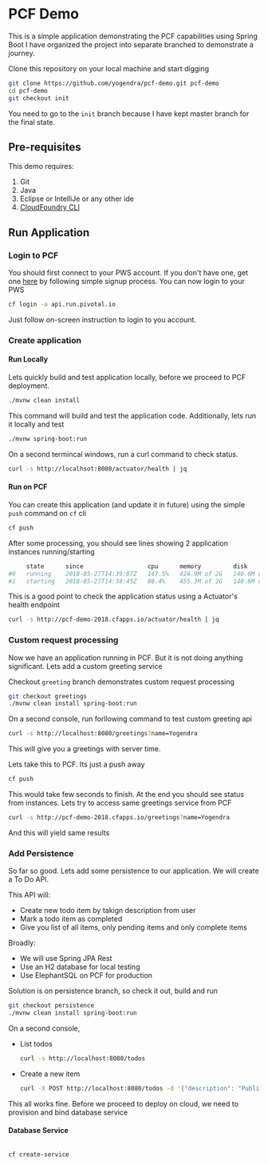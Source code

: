 # PCF Demo

This is a simple application demonstrating the PCF capabilities using Spring Boot
I have organized the project into separate branched to demonstrate a journey.

Clone this repository on your local machine and start digging

``` bash
git clone https://github.com/yogendra/pcf-demo.git pcf-demo
cd pcf-demo
git checkout init
```

You need to go to the `init` branch because I have kept master branch for the final state.

## Pre-requisites

This demo requires:

1. Git
1. Java
1. Eclipse or IntelliJe or any other ide
1. [CloudFoundry CLI][cf-cli-download]

## Run Application 

### Login to PCF
You should first connect to your PWS account. If you don't have one, get one [here][pcf-signup] by following simple signup process.
You can now login to your PWS

``` bash 
cf login -a api.run.pivotal.io
```

Just follow on-screen instruction to login to you account.

### Create application

#### Run Locally

Lets quickly build and test application locally, before we proceed to PCF deployment.

```bash
./mvnw clean install
```

This command will build and test the application code. Additionally, lets run it locally and test

```bash
./mvnw spring-boot:run
```

On a second termincal windows, run a curl command to check status.

```bash
curl -s http://localhsot:8080/actuator/health | jq

```

#### Run on PCF

You can create this application (and update it in future) using the simple `push` command on `cf` cli

```bash
cf push
```

After some processing, you should see lines showing 2 application instances running/starting
```bash
     state      since                  cpu      memory         disk           details
#0   running    2018-05-27T14:39:07Z   147.5%   424.9M of 2G   140.6M of 1G
#1   starting   2018-05-27T14:38:45Z   88.4%    455.3M of 2G   140.6M of 1G
``` 

This is a good point to check the application status using a Actuator's health endpoint

```bash 
curl -s http://pcf-demo-2018.cfapps.io/actuator/health | jq
```


### Custom request processing

Now we have an application running in PCF. But it is not doing anything significant. 
Lets add a custom greeting service

Checkout `greeting` branch demonstrates custom request processing

``` bash 
git checkout greetings
./mvnw clean install spring-boot:run
```

On a second console, run forllowing command to test custom greeting api

```bash
curl -s http://localhost:8080/greetings?name=Yogendra
```

This will give you a greetings with server time.

Lets take this to PCF. Its just a push away

```bash
cf push
``` 
This would take few seconds to finish. At the end you should see status from instances.
Lets try to access same greetings service from PCF

```bash
curl -s http://pcf-demo-2018.cfapps.io/greetings?name=Yogendra
```
And this will yield same results


### Add Persistence

So far so good. Lets add some persistence to our application. We will create a To Do API.

This API will:

* Create new todo item by takign description from user
* Mark a todo item as completed
* Give you list of all items, only pending items and only complete items

Broadly: 
* We will use Spring JPA Rest
* Use an H2 database for local testing
* Use ElephantSQL on PCF for production


Solution is on persistence branch, so check it out, build and run

``` bash
git checkout persistence
./mvnw clean install spring-boot:run
```

On a second console, 

* List todos
    ```bash
    curl -s http://localhost:8080/todos
    ``` 
* Create a new item
    ```bash
    curl -X POST http://localhost:8080/todos -d '{"description": "Publish Repo"}' 
    ```

This all works fine. Before we proceed to deploy on cloud, we need to provision and bind database service

#### Database Service

```bash

cf create-service
```


[pcf-signup]: https://try.run.pivotal.io/homepage
[cf-cli-download]: https://docs.cloudfoundry.org/cf-cli/install-go-cli.html
